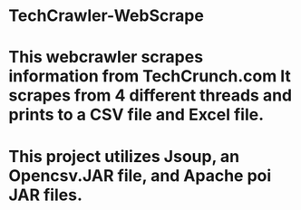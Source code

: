 # TechCrawler-WebScrape
# This webcrawler scrapes information from TechCrunch.com It scrapes from 4 different threads and prints to a CSV file and Excel file. 
# This project utilizes Jsoup, an Opencsv.JAR file, and Apache poi JAR files.
